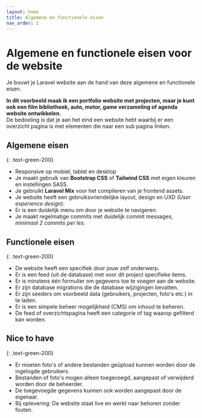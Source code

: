 ```yaml
---
layout: home
title: Algemene en functionele eisen
nav_order: 1
---
```


# Algemene en functionele eisen voor de website

Je bouwt je Laravel website aan de hand van deze algemene en functionele eisen.

**In dit voorbeeld maak ik een portfolio website met projecten, maar je kunt ook een film bibliotheek, auto, motor, game verzameling of agenda website ontwikkelen.**  
De bedoeling is dat je aan het eind een website hebt waarbij er een overzicht pagina is met elementen die naar een sub pagina linken.    

##  Algemene eisen
{: .text-green-200}

- Responsive op mobiel, tablet en desktop
- Je maakt gebruik van **Bootstrap CSS** of **Tailwind CSS** met eigen kleuren en instellingen SASS.
- Je gebruikt **Laravel Mix** voor het compileren van je frontend assets.
- Je website heeft een gebruiksvriendelijke layout, design en UXD _(User experience design)_.
- Er is een duidelijk menu om door je website te navigeren.
- Je maakt regelmatige commits met duidelijk commit messages, _minimaal 2 commits per les_.

## Functionele eisen
{: .text-green-200}

- De website heeft een specifiek door jouw zelf onderwerp.
- Er is een feed (uit de database) met voor dit project specifieke items.
- Er is minstens één formulier om gegevens toe te voegen aan de website.
- Er zijn database migrations die de database wijzigingen bevatten.
- Er zijn seeders om voorbeeld data (gebruikers, projecten, foto's etc.) in te laden.
- Er is een simpele beheer mogelijkheid (CMS) om inhoud te beheren.
- De feed of overzichtspagina heeft een categorie of tag waarop gefilterd kan worden.

## Nice to have
{: .text-green-200}
- Er moeten foto's of andere bestanden geüpload kunnen worden door de ingelogde gebruikers.
- Bestanden of foto's mogen alleen toegevoegd, aangepast of verwijderd worden door de beheerder.
- De toegevoegde gegevens kunnen ook worden aangepast door de eigenaar. 
- Bij oplevering: De website staat live en werkt naar behoren zonder fouten.
